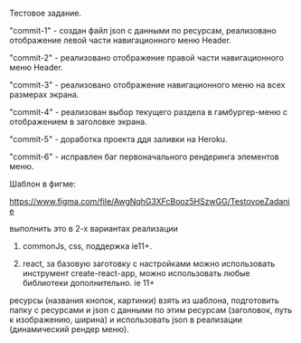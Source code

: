 Тестовое задание.

"commit-1" - создан файл json с данными по ресурсам, реализовано отображение левой части навигационного меню Header.

"commit-2" - реализовано отображение правой части навигационного меню Header.

"commit-3" - реализовано отображение навигационного меню на всех размерах экрана.

"commit-4" - реализован выбор текущего раздела в гамбургер-меню с отображением в заголовке экрана.

"commit-5" - доработка проекта ддя заливки на Heroku.

"commit-6" - исправлен баг первоначального рендеринга элементов меню.


Шаблон в фигме:

https://www.figma.com/file/AwgNqhG3XFcBooz5HSzwGG/TestovoeZadanie

выполнить это в 2-х вариантах реализации

1) commonJs, css, поддержка ie11+.

2) react, за базовую заготовку c настройками можно использовать инструмент create-react-app, можно использовать любые библиотеки дополнительно. ie 11+
 
ресурсы (названия кнопок, картинки) взять из шаблона, подготовить папку с ресурсами и json с данными по этим ресурсам (заголовок, путь к изображению, ширина) и использовать json в реализации (динамический рендер меню).